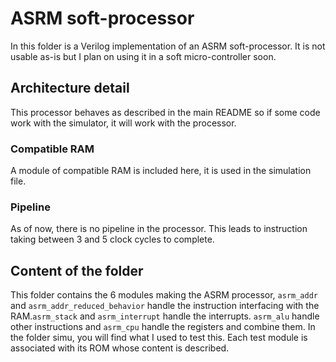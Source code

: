 # ASRM soft-processor
In this folder is a Verilog implementation of an ASRM soft-processor. It is not usable as-is but I plan on using it in a soft micro-controller soon.

## Architecture detail
This processor behaves as described in the main README so if some code work with the simulator, it will work with the processor.

### Compatible RAM
A module of compatible RAM is included here, it is used in the simulation file.

### Pipeline
As of now, there is no pipeline in the processor. This leads to instruction taking between 3 and 5 clock cycles to complete.

## Content of the folder
This folder contains the 6 modules making the ASRM processor, `asrm_addr` and `asrm_addr_reduced_behavior` handle the instruction interfacing with the RAM.`asrm_stack` and `asrm_interrupt` handle the interrupts. `asrm_alu` handle other instructions and `asrm_cpu` handle the registers and combine them.  In the folder simu, you will find what I used to test this. Each test module is associated with its ROM whose content is described.

